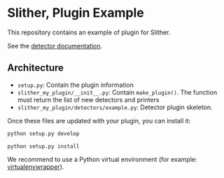 # Slither, Plugin Example

This repository contains an example of plugin for Slither.

See the [detector documentation](https://github.com/trailofbits/slither/wiki/Adding-a-new-detector).

## Architecture

- `setup.py`: Contain the plugin information
- `slither_my_plugin/__init__.py`: Contain `make_plugin()`. The function must return the list of new detectors and printers
- `slither_my_plugin/detectors/example.py`: Detector plugin skeleton.

Once these files are updated with your plugin, you can install it:
```bash
python setup.py develop
```
```shell
python setup.py install
```
We recommend to use a Python virtual environment (for example: [virtualenvwrapper](https://virtualenvwrapper.readthedocs.io/en/latest/)).
